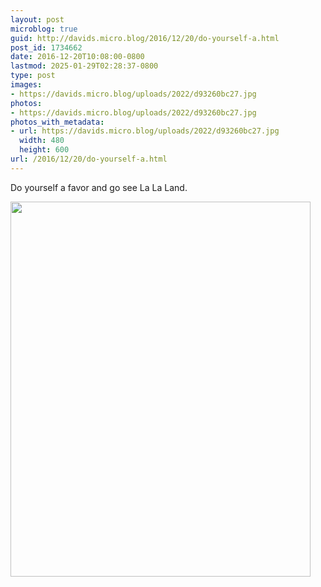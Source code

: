 ```yaml
---
layout: post
microblog: true
guid: http://davids.micro.blog/2016/12/20/do-yourself-a.html
post_id: 1734662
date: 2016-12-20T10:08:00-0800
lastmod: 2025-01-29T02:28:37-0800
type: post
images:
- https://davids.micro.blog/uploads/2022/d93260bc27.jpg
photos:
- https://davids.micro.blog/uploads/2022/d93260bc27.jpg
photos_with_metadata:
- url: https://davids.micro.blog/uploads/2022/d93260bc27.jpg
  width: 480
  height: 600
url: /2016/12/20/do-yourself-a.html
---
```

Do yourself a favor and go see La La Land.

<img src="/uploads/2022/d93260bc27.jpg" width="480" height="600" alt="">
